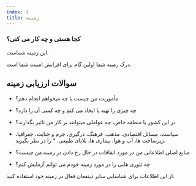 ```yaml
---
index: 3
title: زمینه
---
```

### کجا هستی و چه کار می کنی؟

این زمینه شماست.

درک زمینه شما اولین گام برای افزایش امنیت شما است.

## سوالات ارزیابی زمینه

* مأموریت من چیست یا چه میخواهم انجام دهم؟
* چه چیزی را تهیه یا ایجاد می کنم و چه کسی آن را دارد؟
* در این کشور یا منطقه خاص، چه عواملی میتوانند بر کار من تاثیر بگذارند؟

* سیاست، مسائل اقتصادی، مذهب، فرهنگ، درگیری، جرم و جنایت، جغرافیا، زیرساخت ها، آب و هوا، بیماری ها، بلایای طبیعی. * را در نظر بگیرید.

* منابع اصلی اطلاعاتی من در مورد اتفاقات در خال رخ دادن در زمینه من چیست؟
* چه تئوری هایی را در مورد زمینه خودم می توانم آزمایش کنم؟

از این اطلاعات برای شناسایی سایر ذینفعان فعال در زمینه خود استفاده کنید.